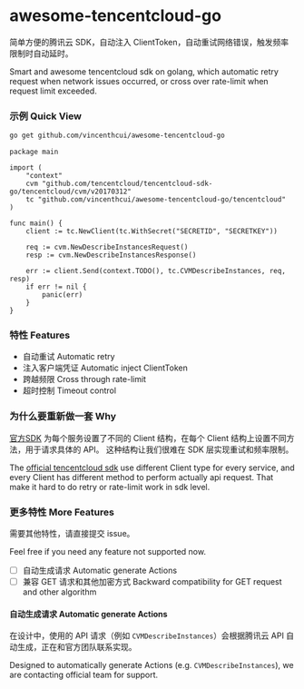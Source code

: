 # awesome-tencentcloud-go

简单方便的腾讯云 SDK，自动注入 ClientToken，自动重试网络错误，触发频率限制时自动延时。

Smart and awesome tencentcloud sdk on golang, which automatic retry request when
network issues occurred, or cross over rate-limit when request limit exceeded.

### 示例 Quick View

```bash
go get github.com/vincenthcui/awesome-tencentcloud-go
```

```golang
package main

import (
	"context"
	cvm "github.com/tencentcloud/tencentcloud-sdk-go/tencentcloud/cvm/v20170312"
	tc "github.com/vincenthcui/awesome-tencentcloud-go/tencentcloud"
)

func main() {
	client := tc.NewClient(tc.WithSecret("SECRETID", "SECRETKEY"))

	req := cvm.NewDescribeInstancesRequest()
	resp := cvm.NewDescribeInstancesResponse()

	err := client.Send(context.TODO(), tc.CVMDescribeInstances, req, resp)
	if err != nil {
		panic(err)
    }
}
```

### 特性 Features

- 自动重试 Automatic retry
- 注入客户端凭证 Automatic inject ClientToken
- 跨越频限 Cross through rate-limit
- 超时控制 Timeout control

### 为什么要重新做一套 Why

[官方SDK](https://github.com/TencentCloud/tencentcloud-sdk-go)
为每个服务设置了不同的 Client 结构，在每个 Client 结构上设置不同方法，用于请求具体的 API。
这种结构让我们很难在 SDK 层实现重试和频率限制。

The [official tencentcloud sdk](https://github.com/TencentCloud/tencentcloud-sdk-go)
use different Client type for every service, and every Client has different method
to perform actually api request. That make it hard to do retry or rate-limit work
in sdk level.

### 更多特性 More Features

需要其他特性，请直接提交 issue。

Feel free if you need any feature not supported now.

- [ ] 自动生成请求 Automatic generate Actions
- [ ] 兼容 GET 请求和其他加密方式 Backward compatibility for GET request and other algorithm

#### 自动生成请求 Automatic generate Actions

在设计中，使用的 API 请求（例如 `CVMDescribeInstances`）会根据腾讯云 API 自动生成，正在和官方团队联系实现。

Designed to automatically generate Actions (e.g. `CVMDescribeInstances`), we are contacting
official team for support.